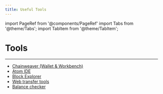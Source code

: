 ```yaml
---
title: Useful Tools
---
```


import PageRef from '@components/PageRef'
import Tabs from '@theme/Tabs';
import TabItem from '@theme/TabItem';

# Tools

---

- [Chainweaver (Wallet & Workbench)](../../basics/chainweaver/chainweaver-user-guide/)
- [Atom IDE](https://atom.io)
- [Block Explorer](https://explorer.chainweb.com/mainnet)
- [Web transfer tools](https://transfer.chainweb.com)
- [Balance checker](https://balance.chainweb.com)
